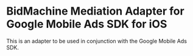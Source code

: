 # BidMachine Mediation Adapter for Google Mobile Ads SDK for iOS

This is an adapter to be used in conjunction with the Google Mobile Ads SDK.
